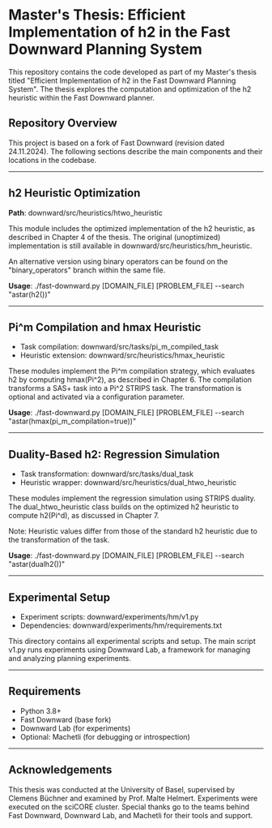 # Master's Thesis: Efficient Implementation of h2 in the Fast Downward Planning System

This repository contains the code developed as part of my Master's thesis titled "Efficient Implementation of h2 in the Fast Downward Planning System". The thesis explores the computation and optimization of the h2 heuristic within the Fast Downward planner.

## Repository Overview

This project is based on a fork of Fast Downward (revision dated 24.11.2024). The following sections describe the main components and their locations in the codebase.

---

## h2 Heuristic Optimization

**Path**: downward/src/heuristics/htwo_heuristic

This module includes the optimized implementation of the h2 heuristic, as described in Chapter 4 of the thesis. The original (unoptimized) implementation is still available in downward/src/heuristics/hm_heuristic.

An alternative version using binary operators can be found on the "binary_operators" branch within the same file.

**Usage**:
./fast-downward.py [DOMAIN_FILE] [PROBLEM_FILE] --search "astar(h2())"

---

## Pi^m Compilation and hmax Heuristic

- Task compilation: downward/src/tasks/pi_m_compiled_task
- Heuristic extension: downward/src/heuristics/hmax_heuristic

These modules implement the Pi^m compilation strategy, which evaluates h2 by computing hmax(Pi^2), as described in Chapter 6. The compilation transforms a SAS+ task into a Pi^2 STRIPS task. The transformation is optional and activated via a configuration parameter.

**Usage**:
./fast-downward.py [DOMAIN_FILE] [PROBLEM_FILE] --search "astar(hmax(pi_m_compilation=true))"

---

## Duality-Based h2: Regression Simulation

- Task transformation: downward/src/tasks/dual_task
- Heuristic wrapper: downward/src/heuristics/dual_htwo_heuristic

These modules implement the regression simulation using STRIPS duality. The dual_htwo_heuristic class builds on the optimized h2 heuristic to compute h2(Pi^d), as discussed in Chapter 7.

Note: Heuristic values differ from those of the standard h2 heuristic due to the transformation of the task.

**Usage**:
./fast-downward.py [DOMAIN_FILE] [PROBLEM_FILE] --search "astar(dualh2())"

---

## Experimental Setup

- Experiment scripts: downward/experiments/hm/v1.py
- Dependencies: downward/experiments/hm/requirements.txt

This directory contains all experimental scripts and setup. The main script v1.py runs experiments using Downward Lab, a framework for managing and analyzing planning experiments.

---

## Requirements

- Python 3.8+
- Fast Downward (base fork)
- Downward Lab (for experiments)
- Optional: Machetli (for debugging or introspection)

---

## Acknowledgements

This thesis was conducted at the University of Basel, supervised by Clemens Büchner and examined by Prof. Malte Helmert. Experiments were executed on the sciCORE cluster. Special thanks go to the teams behind Fast Downward, Downward Lab, and Machetli for their tools and support.